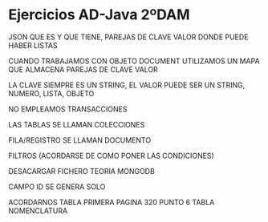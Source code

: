 # Ejercicios AD-Java 2ºDAM

JSON QUE ES Y QUE TIENE, PAREJAS DE CLAVE VALOR DONDE PUEDE HABER LISTAS

CUANDO TRABAJAMOS CON OBJETO DOCUMENT UTILIZAMOS UN MAPA QUE ALMACENA PAREJAS DE CLAVE VALOR

LA CLAVE SIEMPRE ES UN STRING, EL VALOR PUEDE SER UN STRING, NUMERO, LISTA, OBJETO

NO EMPLEAMOS TRANSACCIONES

LAS TABLAS SE LLAMAN COLECCIONES

FILA/REGISTRO SE LLAMAN DOCUMENTO

FILTROS (ACORDARSE DE COMO PONER LAS CONDICIONES)

DESACARGAR FICHERO TEORIA MONGODB

CAMPO ID SE GENERA SOLO

ACORDARNOS TABLA PRIMERA PAGINA 320 PUNTO 6 TABLA NOMENCLATURA